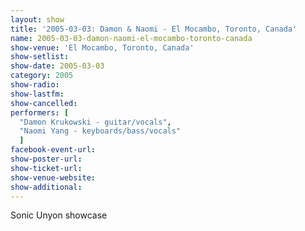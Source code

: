 ```yaml
---
layout: show
title: '2005-03-03: Damon & Naomi - El Mocambo, Toronto, Canada'
name: 2005-03-03-damon-naomi-el-mocambo-toronto-canada
show-venue: 'El Mocambo, Toronto, Canada'
show-setlist: 
show-date: 2005-03-03
category: 2005
show-radio: 
show-lastfm: 
show-cancelled: 
performers: [
  "Damon Krukowski - guitar/vocals",
  "Naomi Yang - keyboards/bass/vocals"
  ]
facebook-event-url: 
show-poster-url: 
show-ticket-url: 
show-venue-website: 
show-additional: 
---
```


Sonic Unyon showcase